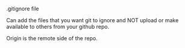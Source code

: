 .gitignore file 


 Can add the files that you want git to ignore and NOT upload or make
 available to others from your github repo.

 Origin is the remote side of the repo.